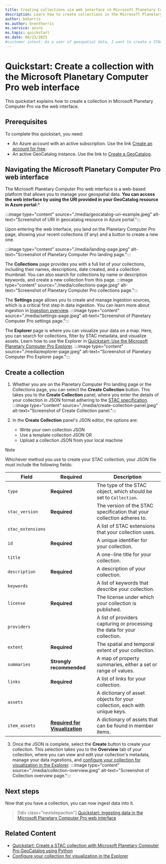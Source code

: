 ```yaml
---
title: Creating collections via web interface in Microsoft Planetary Computer Pro
description: Learn how to create collections in the Microsoft Planetary Computer Pro web interface. 
author: beharris
ms.author: brentharris
ms.service: azure
ms.topic: quickstart
ms.date: 04/23/2025
#customer intent: As a user of geospatial data, I want to create a STAC collection so that I can organize metadata for geospatial assets for later querying.
---
```


# Quickstart: Create a collection with the Microsoft Planetary Computer Pro web interface

This quickstart explains how to create a collection in Microsoft Planetary Computer Pro via the web interface.

## Prerequisites

To complete this quickstart, you need:

- An Azure account with an active subscription. Use the link [Create an account for free](https://azure.microsoft.com/free/?WT.mc_id=A261C142F).
- An active GeoCatalog instance. Use the link to [Create a GeoCatalog](./deploy-geocatalog-resource.md).

## Navigating the Microsoft Planetary Computer Pro web interface

The Microsoft Planetary Computer Pro web interface is a web-based platform that allows you to manage your geospatial data. **You can access the web interface by using the URI provided in your GeoCatalog resource in Azure portal:*** 

:::image type="content" source="./media/geocatalog-uri-example.jpeg" alt-text="Screenshot of URI in geocatalog resource in Azure portal."::: 

Upon entering the web interface, you land on the Planetary Computer Pro page, showing your recent collections (if any) and a button to create a new one.

:::image type="content" source="./media/landing-page.jpeg" alt-text="Screenshot of Planetary Computer Pro landing page.":::

The **Collections** page provides you with a full list of your collections, including their names, descriptions, date created, and a collection thumbnail. You can also search for collections by name or description keywords, and create a new collection from this page. 
:::image type="content" source="./media/collections-page.jpeg" alt-text="Screenshot of Planetary Computer Pro collections page.":::

The **Settings** page allows you to create and manage ingestion sources, which is a critical first step in data ingestion. You can learn more about ingestion in [Ingestion overview](./ingestion-overview.md).
:::image type="content" source="./media/settings-page.jpeg" alt-text="Screenshot of Planetary Computer Pro settings page.":::

The **Explorer** page is where you can visualize your data on a map. Here, you can search for collections, filter by STAC metadata, and visualize assets. Learn how to use the Explorer in [Quickstart: Use the Microsoft Planetary Computer Pro Explorer](./use-explorer.md).
:::image type="content" source="./media/explorer-page.jpeg" alt-text="Screenshot of Planetary Computer Pro Explorer page.":::

## Create a collection

1. Whether you are on the Planetary Computer Pro landing page or the Collections page, you can select the **Create Collection** button. This takes you to the **Create Collection** panel, where you enter the details of your collection in JSON format adhering to the [STAC specification](https://github.com/radiantearth/stac-spec/blob/master/collection-spec/collection-spec.md).
:::image type="content" source="./media/create-collection-panel.jpeg" alt-text="Screenshot of Create Collection panel.":::

2. In the **Create Collection** panel's JSON editor, the options are:
    * Write your own collection JSON
    * Use a template collection JSON 
    OR
    * Upload a collection JSON from your local machine 

> [!NOTE] 
> Whichever method you use to create your STAC collection, your JSON file must include the following fields:
> 
> | Field           | Required             | Description                                                                 |
> |-----------------|----------------------|-----------------------------------------------------------------------------|
> | `type`          | **Required**         | The type of the STAC object, which should be set to `Collection`.           |
> | `stac_version`  | **Required**         | The version of the STAC specification that your collection adheres to.      |
> | `stac_extensions`|                      | A list of STAC extensions that your collection uses.                        |
> | `id`            | **Required**         | A unique identifier for your collection.                                    |
> | `title`         |                      | A one-line title for your collection.                                       |
> | `description`   | **Required**         | A description of your collection.                                           |
> | `keywords`      |                      | A list of keywords that describe your collection.                           |
> | `license`       | **Required**         | The license under which your collection is published.                       |
> | `providers`     |                      | A list of providers capturing or processing the data for your collection.   |
> | `extent`        | **Required**         | The spatial and temporal extent of your collection.                         |
> | `summaries`     | **Strongly recommended** | A map of property summaries, either a set or range of values.             |
> | `links`         | **Required**         | A list of links for your collection.                                        |
> | `assets`        |                      | A dictionary of asset objects for your collection, each with unique keys. |
> | `item_assets`   | [**Required for Visualization**](./render-configuration.md#step-1-define-item_assets-in-your-collection-json)                     | A dictionary of assets that can be found in member items.                   |

3. Once the JSON is complete, select the **Create** button to create your collection. This selection takes you to the **Overview** tab of your collection, where you can view and edit your collection's metadata, manage your data ingestions, and [configure your collection for visualization in the Explorer](./collection-configuration-concept.md).
:::image type="content" source="./media/collection-overview.jpeg" alt-text="Screenshot of Collection overview page.":::

## Next steps
Now that you have a collection, you can now ingest data into it. 

> [!div class="nextstepaction"]
> [Quickstart: Ingesting data in the Microsoft Planetary Computer Pro web interface](./ingest-via-web-interface.md)

## Related Content

- [Quickstart: Create a STAC collection with Microsoft Planetary Computer Pro GeoCatalog using Python](./create-stac-collection.md)
- [Configure your collection for visualization in the Explorer](./collection-configuration-concept.md)